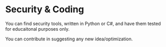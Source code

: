 # Security & Coding

You can find security tools, written in Python or C#, and have them tested for educaitonal purposes only.

You can contribute in suggesting any new idea/optimization.
